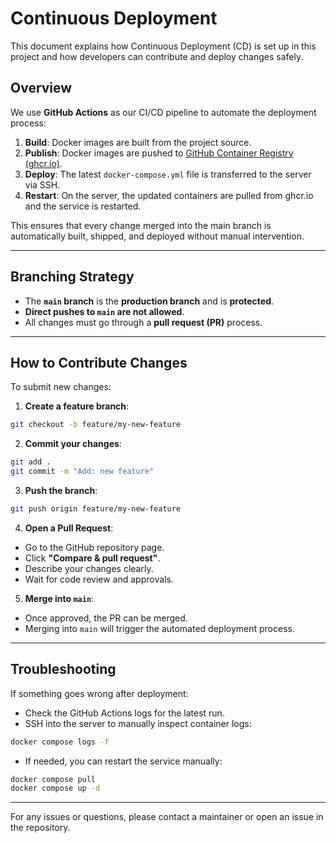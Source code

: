 # Continuous Deployment

This document explains how Continuous Deployment (CD) is set up in this project and how developers can contribute and deploy changes safely.

## Overview

We use **GitHub Actions** as our CI/CD pipeline to automate the deployment process:

1. **Build**: Docker images are built from the project source.
2. **Publish**: Docker images are pushed to [GitHub Container Registry (ghcr.io)](https://ghcr.io).
3. **Deploy**: The latest `docker-compose.yml` file is transferred to the server via SSH.
4. **Restart**: On the server, the updated containers are pulled from ghcr.io and the service is restarted.

This ensures that every change merged into the main branch is automatically built, shipped, and deployed without manual intervention.

---

## Branching Strategy

- The **`main` branch** is the **production branch** and is **protected**.
- **Direct pushes to `main` are not allowed**.
- All changes must go through a **pull request (PR)** process.

---

## How to Contribute Changes

To submit new changes:

1. **Create a feature branch**:
```bash
git checkout -b feature/my-new-feature
````

2. **Commit your changes**:

```bash
git add .
git commit -m "Add: new feature"
```

3. **Push the branch**:

```bash
git push origin feature/my-new-feature
```

4. **Open a Pull Request**:

* Go to the GitHub repository page.
* Click **"Compare & pull request"**.
* Describe your changes clearly.
* Wait for code review and approvals.

5. **Merge into `main`**:

* Once approved, the PR can be merged.
* Merging into `main` will trigger the automated deployment process.

---

## Troubleshooting

If something goes wrong after deployment:

* Check the GitHub Actions logs for the latest run.
* SSH into the server to manually inspect container logs:

```bash
docker compose logs -f
```
* If needed, you can restart the service manually:

```bash
docker compose pull
docker compose up -d
```

---

For any issues or questions, please contact a maintainer or open an issue in the repository.
